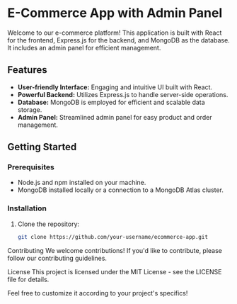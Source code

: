 # E-Commerce App with Admin Panel

Welcome to our e-commerce platform! This application is built with React for the frontend, Express.js for the backend, and MongoDB as the database. It includes an admin panel for efficient management.

## Features

- **User-friendly Interface:** Engaging and intuitive UI built with React.
- **Powerful Backend:** Utilizes Express.js to handle server-side operations.
- **Database:** MongoDB is employed for efficient and scalable data storage.
- **Admin Panel:** Streamlined admin panel for easy product and order management.

## Getting Started

### Prerequisites

- Node.js and npm installed on your machine.
- MongoDB installed locally or a connection to a MongoDB Atlas cluster.

### Installation

1. Clone the repository:

   ```bash
   git clone https://github.com/your-username/ecommerce-app.git
   
Contributing
We welcome contributions! If you'd like to contribute, please follow our contributing guidelines.

License
This project is licensed under the MIT License - see the LICENSE file for details.

Feel free to customize it according to your project's specifics!
